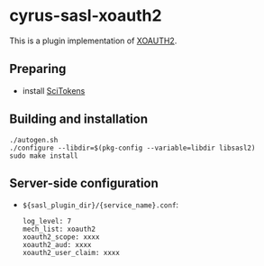 # cyrus-sasl-xoauth2

This is a plugin implementation of [XOAUTH2](https://developers.google.com/gmail/xoauth2_protocol).

## Preparing

* install [SciTokens](https://github.com/scitokens/scitokens-cpp)

## Building and installation

```
./autogen.sh
./configure --libdir=$(pkg-config --variable=libdir libsasl2)
sudo make install
```

## Server-side configuration

* `${sasl_plugin_dir}/{service_name}.conf`:

    ```
    log_level: 7
    mech_list: xoauth2
    xoauth2_scope: xxxx
    xoauth2_aud: xxxx
    xoauth2_user_claim: xxxx

    ```

